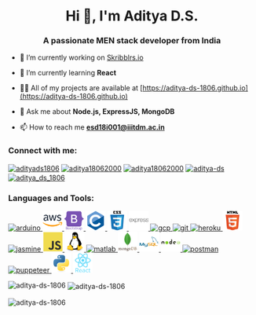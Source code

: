 <h1 align="center">Hi 👋, I'm Aditya D.S.</h1>
<h3 align="center">A passionate MEN stack developer from India</h3>

- 🔭 I’m currently working on [Skribblrs.io](https://github.com/Aditya-ds-1806/Skribblrs.io)

- 🌱 I’m currently learning **React**

- 👨‍💻 All of my projects are available at [https://aditya-ds-1806.github.io](https://aditya-ds-1806.github.io)

- 💬 Ask me about **Node.js, ExpressJS, MongoDB**

- 📫 How to reach me **esd18i001@iiitdm.ac.in**

<h3 align="left">Connect with me:</h3>
<p align="left">
<a href="https://dev.to/adityads1806" target="blank"><img align="center" src="https://cdn.jsdelivr.net/npm/simple-icons@3.0.1/icons/dev-dot-to.svg" alt="adityads1806" height="30" width="40" /></a>
<a href="https://twitter.com/aditya18062000" target="blank"><img align="center" src="https://cdn.jsdelivr.net/npm/simple-icons@3.0.1/icons/twitter.svg" alt="aditya18062000" height="30" width="40" /></a>
<a href="https://linkedin.com/in/aditya18062000" target="blank"><img align="center" src="https://cdn.jsdelivr.net/npm/simple-icons@3.0.1/icons/linkedin.svg" alt="aditya18062000" height="30" width="40" /></a>
<a href="https://stackoverflow.com/users/aditya-ds" target="blank"><img align="center" src="https://cdn.jsdelivr.net/npm/simple-icons@3.0.1/icons/stackoverflow.svg" alt="aditya-ds" height="30" width="40" /></a>
<a href="https://www.hackerrank.com/aditya_ds_1806" target="blank"><img align="center" src="https://cdn.jsdelivr.net/npm/simple-icons@3.0.1/icons/hackerrank.svg" alt="aditya_ds_1806" height="30" width="40" /></a>
</p>

<h3 align="left">Languages and Tools:</h3>
<p align="left"> <a href="https://www.arduino.cc/" target="_blank"> <img src="https://cdn.worldvectorlogo.com/logos/arduino-1.svg" alt="arduino" width="40" height="40"/> </a> <a href="https://aws.amazon.com" target="_blank"> <img src="https://raw.githubusercontent.com/devicons/devicon/master/icons/amazonwebservices/amazonwebservices-original-wordmark.svg" alt="aws" width="40" height="40"/> </a> <a href="https://getbootstrap.com" target="_blank"> <img src="https://raw.githubusercontent.com/devicons/devicon/master/icons/bootstrap/bootstrap-plain-wordmark.svg" alt="bootstrap" width="40" height="40"/> </a> <a href="https://www.cprogramming.com/" target="_blank"> <img src="https://raw.githubusercontent.com/devicons/devicon/master/icons/c/c-original.svg" alt="c" width="40" height="40"/> </a> <a href="https://www.w3schools.com/css/" target="_blank"> <img src="https://raw.githubusercontent.com/devicons/devicon/master/icons/css3/css3-original-wordmark.svg" alt="css3" width="40" height="40"/> </a> <a href="https://expressjs.com" target="_blank"> <img src="https://raw.githubusercontent.com/devicons/devicon/master/icons/express/express-original-wordmark.svg" alt="express" width="40" height="40"/> </a> <a href="https://cloud.google.com" target="_blank"> <img src="https://www.vectorlogo.zone/logos/google_cloud/google_cloud-icon.svg" alt="gcp" width="40" height="40"/> </a> <a href="https://git-scm.com/" target="_blank"> <img src="https://www.vectorlogo.zone/logos/git-scm/git-scm-icon.svg" alt="git" width="40" height="40"/> </a> <a href="https://heroku.com" target="_blank"> <img src="https://www.vectorlogo.zone/logos/heroku/heroku-icon.svg" alt="heroku" width="40" height="40"/> </a> <a href="https://www.w3.org/html/" target="_blank"> <img src="https://raw.githubusercontent.com/devicons/devicon/master/icons/html5/html5-original-wordmark.svg" alt="html5" width="40" height="40"/> </a> <a href="https://jasmine.github.io/" target="_blank"> <img src="https://www.vectorlogo.zone/logos/jasmine/jasmine-icon.svg" alt="jasmine" width="40" height="40"/> </a> <a href="https://developer.mozilla.org/en-US/docs/Web/JavaScript" target="_blank"> <img src="https://raw.githubusercontent.com/devicons/devicon/master/icons/javascript/javascript-original.svg" alt="javascript" width="40" height="40"/> </a> <a href="https://www.linux.org/" target="_blank"> <img src="https://raw.githubusercontent.com/devicons/devicon/master/icons/linux/linux-original.svg" alt="linux" width="40" height="40"/> </a> <a href="https://www.mathworks.com/" target="_blank"> <img src="https://raw.githubusercontent.com/simple-icons/simple-icons/master/icons/mathworks.svg" alt="matlab" width="40" height="40"/> </a> <a href="https://www.mongodb.com/" target="_blank"> <img src="https://raw.githubusercontent.com/devicons/devicon/master/icons/mongodb/mongodb-original-wordmark.svg" alt="mongodb" width="40" height="40"/> </a> <a href="https://www.mysql.com/" target="_blank"> <img src="https://raw.githubusercontent.com/devicons/devicon/master/icons/mysql/mysql-original-wordmark.svg" alt="mysql" width="40" height="40"/> </a> <a href="https://nodejs.org" target="_blank"> <img src="https://raw.githubusercontent.com/devicons/devicon/master/icons/nodejs/nodejs-original-wordmark.svg" alt="nodejs" width="40" height="40"/> </a> <a href="https://postman.com" target="_blank"> <img src="https://www.vectorlogo.zone/logos/getpostman/getpostman-icon.svg" alt="postman" width="40" height="40"/> </a> <a href="https://github.com/puppeteer/puppeteer" target="_blank"> <img src="https://www.vectorlogo.zone/logos/pptrdev/pptrdev-official.svg" alt="puppeteer" width="40" height="40"/> </a> <a href="https://www.python.org" target="_blank"> <img src="https://raw.githubusercontent.com/devicons/devicon/master/icons/python/python-original.svg" alt="python" width="40" height="40"/> </a> <a href="https://reactjs.org/" target="_blank"> <img src="https://raw.githubusercontent.com/devicons/devicon/master/icons/react/react-original-wordmark.svg" alt="react" width="40" height="40"/> </a> </p>

<p><img align="left" src="https://github-readme-stats.vercel.app/api/top-langs?username=aditya-ds-1806&show_icons=true&locale=en&layout=compact" alt="aditya-ds-1806" /></p>

<p>&nbsp;<img align="center" src="https://github-readme-stats.vercel.app/api?username=aditya-ds-1806&show_icons=true&locale=en" alt="aditya-ds-1806" /></p>

<p><img align="center" src="https://github-readme-streak-stats.herokuapp.com/?user=aditya-ds-1806&" alt="aditya-ds-1806" /></p>
